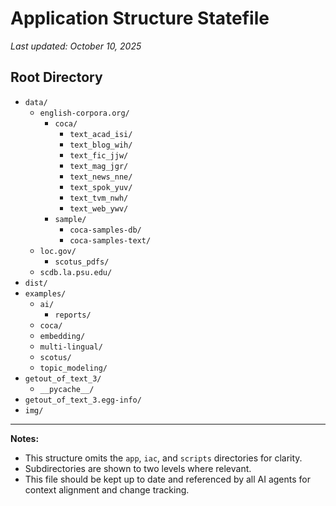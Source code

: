 # Application Structure Statefile

_Last updated: October 10, 2025_

## Root Directory

- `data/`
  - `english-corpora.org/`
    - `coca/`
      - `text_acad_isi/`
      - `text_blog_wih/`
      - `text_fic_jjw/`
      - `text_mag_jgr/`
      - `text_news_nne/`
      - `text_spok_yuv/`
      - `text_tvm_nwh/`
      - `text_web_ywv/`
    - `sample/`
      - `coca-samples-db/`
      - `coca-samples-text/`
  - `loc.gov/`
    - `scotus_pdfs/`
  - `scdb.la.psu.edu/`
- `dist/`
- `examples/`
  - `ai/`
    - `reports/`
  - `coca/`
  - `embedding/`
  - `multi-lingual/`
  - `scotus/`
  - `topic_modeling/`
- `getout_of_text_3/`
  - `__pycache__/`
- `getout_of_text_3.egg-info/`
- `img/`

---

**Notes:**
- This structure omits the `app`, `iac`, and `scripts` directories for clarity.
- Subdirectories are shown to two levels where relevant.
- This file should be kept up to date and referenced by all AI agents for context alignment and change tracking.
